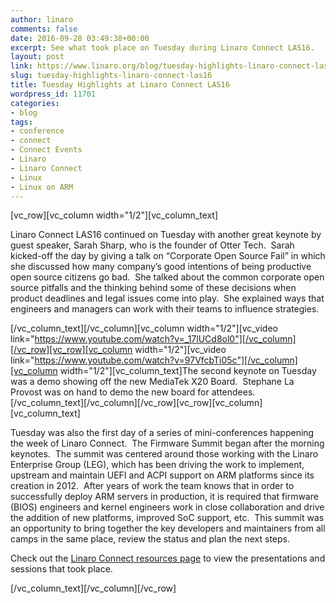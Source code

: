 ```yaml
---
author: linaro
comments: false
date: 2016-09-28 03:49:38+00:00
excerpt: See what took place on Tuesday during Linaro Connect LAS16.
layout: post
link: https://www.linaro.org/blog/tuesday-highlights-linaro-connect-las16/
slug: tuesday-highlights-linaro-connect-las16
title: Tuesday Highlights at Linaro Connect LAS16
wordpress_id: 11701
categories:
- blog
tags:
- conference
- connect
- Connect Events
- Linaro
- Linaro Connect
- Linux
- Linux on ARM
---
```


[vc_row][vc_column width="1/2"][vc_column_text]


Linaro Connect LAS16 continued on Tuesday with another great keynote by guest speaker, Sarah Sharp, who is the founder of Otter Tech.  Sarah kicked-off the day by giving a talk on “Corporate Open Source Fail” in which she discussed how many company’s good intentions of being productive open source citizens go bad.  She talked about the common corporate open source pitfalls and the thinking behind some of these decisions when product deadlines and legal issues come into play.  She explained ways that engineers and managers can work with their teams to influence strategies.


[/vc_column_text][/vc_column][vc_column width="1/2"][vc_video link="https://www.youtube.com/watch?v=_17lUCd8ol0"][/vc_column][/vc_row][vc_row][vc_column width="1/2"][vc_video link="https://www.youtube.com/watch?v=97VfcbTi05c"][/vc_column][vc_column width="1/2"][vc_column_text]The second keynote on Tuesday was a demo showing off the new MediaTek X20 Board.  Stephane La Provost was on hand to demo the new board for attendees.[/vc_column_text][/vc_column][/vc_row][vc_row][vc_column][vc_column_text]


Tuesday was also the first day of a series of mini-conferences happening the week of Linaro Connect.  The Firmware Summit began after the morning keynotes.  The summit was centered around those working with the Linaro Enterprise Group (LEG), which has been driving the work to implement, upstream and maintain UEFI and ACPI support on ARM platforms since its creation in 2012.  After years of work the team knows that in order to successfully deploy ARM servers in production, it is required that firmware (BIOS) engineers and kernel engineers work in close collaboration and drive the addition of new platforms, improved SoC support, etc.  This summit was an opportunity to bring together the key developers and maintainers from all camps in the same place, review the status and plan the next steps.




Check out the [Linaro Connect resources page](http://connect.linaro.org/las16/resources/) to view the presentations and sessions that took place.


[/vc_column_text][/vc_column][/vc_row]
